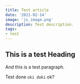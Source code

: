 ```yaml
---
title: Test article
date: '2021-02-14'
image: 'js_image.png'
description: Test description.
tags:
- test
---
```


## This is a test Heading ##

And this is a test paragraph.

Test done `oki doki` ok?